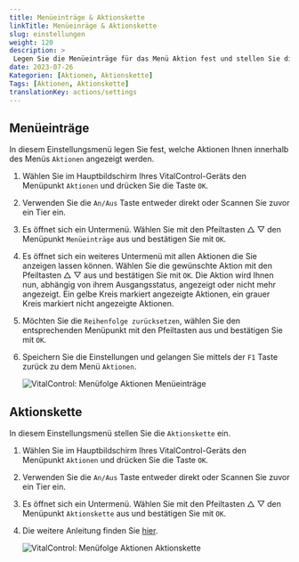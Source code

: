 ```yaml
---
title: Menüeinträge & Aktionskette
linkTitle: Menüeinräge & Aktionskette
slug: einstellungen
weight: 120
description: >
 Legen Sie die Menüeinträge für das Menü Aktion fest und stellen Sie die Aktionskette ein
date: 2023-07-26
Kategorien: [Aktionen, Aktionskette]
Tags: [Aktionen, Aktionskette]
translationKey: actions/settings
---
```

## Menüeinträge

In diesem Einstellungsmenü legen Sie fest, welche Aktionen Ihnen innerhalb des Menüs `Aktionen` angezeigt werden. 

1. Wählen Sie im Hauptbildschirm Ihres VitalControl-Geräts den Menüpunkt `Aktionen` und drücken Sie die Taste `OK`.

2. Verwenden Sie die `An/Aus` Taste entweder direkt oder Scannen Sie zuvor ein Tier ein. 

3. Es öffnet sich ein Untermenü. Wählen Sie mit den Pfeiltasten △ ▽ den Menüpunkt `Menüeinträge` aus und bestätigen Sie mit `OK`. 

4. Es öffnet sich ein weiteres Untermenü mit allen Aktionen die Sie anzeigen lassen können. Wählen Sie die gewünschte Aktion mit den Pfeiltasten △ ▽ aus und bestätigen Sie mit `OK`. Die Aktion wird Ihnen nun, abhängig von ihrem Ausgangsstatus, angezeigt oder nicht mehr angezeigt. Ein gelbe Kreis markiert angezeigte Aktionen, ein grauer Kreis markiert nicht angezeigte Aktionen. 

5. Möchten Sie die `Reihenfolge zurücksetzen`, wählen Sie den entsprechenden Menüpunkt mit den Pfeiltasten aus und bestätigen Sie mit `OK`. 

6. Speichern Sie die Einstellungen und gelangen Sie mittels der `F1` Taste zurück zu dem Menü `Aktionen`.

    ![VitalControl: Menüfolge Aktionen Menüeinträge](../bilder/menue.png "Menüeinträge")

## Aktionskette

In diesem Einstellungsmenü stellen Sie die `Aktionskette` ein.

1. Wählen Sie im Hauptbildschirm Ihres VitalControl-Geräts den Menüpunkt `Aktionen` und drücken Sie die Taste `OK`.

2. Verwenden Sie die `An/Aus` Taste entweder direkt oder Scannen Sie zuvor ein Tier ein. 

3. Es öffnet sich ein Untermenü. Wählen Sie mit den Pfeiltasten △ ▽ den Menüpunkt `Aktionskette` aus und bestätigen Sie mit `OK`. 

4. Die weitere Anleitung finden Sie [hier](/docs/aktionskette/#aktionskette-einstellen).

    ![VitalControl: Menüfolge Aktionen Aktionskette](../bilder/aktionskette.png "Aktionskette")
    